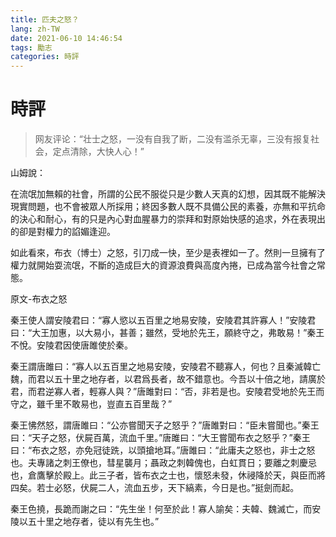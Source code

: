 ```yaml
---
title: 匹夫之怒？
lang: zh-TW
date: 2021-06-10 14:46:54
tags: 勵志
categories: 時評
---
```


# 時評

> 网友评论：“壮士之怒，一没有自我了断，二没有滥杀无辜，三没有报复社会，定点清除，大快人心！”

山姆說：

在流氓加無賴的社會，所謂的公民不服從只是少數人天真的幻想，因其既不能解決現實問題，也不會被眾人所採用；終因多數人既不具備公民的素養，亦無和平抗命的決心和耐心，有的只是內心對血腥暴力的崇拜和對原始快感的追求，外在表現出的卻是對權力的諂媚逢迎。

如此看來，布衣（博士）之怒，引刀成一快，至少是表裡如一了。然則一旦擁有了權力就開始耍流氓，不斷的造成巨大的資源浪費與高度內捲，已成為當今社會之常態。

<!-- more -->

原文-布衣之怒

秦王使人謂安陵君曰：“寡人慾以五百里之地易安陵，安陵君其許寡人！”安陵君曰：“大王加惠，以大易小，甚善；雖然，受地於先王，願終守之，弗敢易！”秦王不悅。安陵君因使唐雎使於秦。

秦王謂唐雎曰：“寡人以五百里之地易安陵，安陵君不聽寡人，何也？且秦滅韓亡魏，而君以五十里之地存者，以君爲長者，故不錯意也。今吾以十倍之地，請廣於君，而君逆寡人者，輕寡人與？”唐雎對曰：“否，非若是也。安陵君受地於先王而守之，雖千里不敢易也，豈直五百里哉？”

秦王怫然怒，謂唐雎曰：“公亦嘗聞天子之怒乎？”唐雎對曰：“臣未嘗聞也。”秦王曰：“天子之怒，伏屍百萬，流血千里。”唐雎曰：“大王嘗聞布衣之怒乎？”秦王曰：“布衣之怒，亦免冠徒跣，以頭搶地耳。”唐雎曰：“此庸夫之怒也，非士之怒也。夫專諸之刺王僚也，彗星襲月；聶政之刺韓傀也，白虹貫日；要離之刺慶忌也，倉鷹擊於殿上。此三子者，皆布衣之士也，懷怒未發，休祲降於天，與臣而將四矣。若士必怒，伏屍二人，流血五步，天下縞素，今日是也。”挺劍而起。

秦王色撓，長跪而謝之曰：“先生坐！何至於此！寡人諭矣：夫韓、魏滅亡，而安陵以五十里之地存者，徒以有先生也。” 